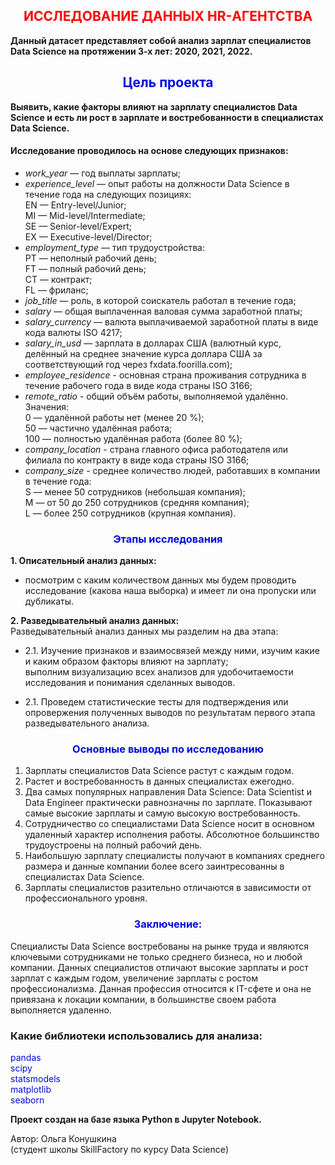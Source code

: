 ## <center><font color = 'springblue'>**<center><font color='red'> ИССЛЕДОВАНИЕ ДАННЫХ HR-АГЕНТСТВА </font></center>**</font></center>

**Данный датасет представляет собой анализ зарплат специалистов Data Science на протяжении 3-х лет: 2020, 2021, 2022.**

## <center><font color = 'springblue'>**Цель проекта**</font></center>
**Выявить, какие факторы влияют на зарплату специалистов Data Science и есть ли рост в зарплате и востребованности в специалистах Data Science.**

#### **Исследование проводилось на основе следующих признаков:**

*   *work_year* — год выплаты зарплаты;
*   *experience_level* — опыт работы на должности Data Science в течение года на следующих позициях:\
         EN — Entry-level/Junior;\
         MI — Mid-level/Intermediate;\
         SE — Senior-level/Expert;\
         EX — Executive-level/Director;
*   *employment_type* — тип трудоустройства:\
         PT — неполный рабочий день;\
         FT — полный рабочий день;\
         CT — контракт;\
         FL — фриланс;
*   *job_title* — роль, в которой соискатель работал в течение года;
*   *salary* — общая выплаченная валовая сумма заработной платы;
*   *salary_currency* — валюта выплачиваемой заработной платы в виде кода валюты ISO 4217;
*   *salary_in_usd* — зарплата в долларах США (валютный курс, делённый на среднее значение курса доллара США за соответствующий год через fxdata.foorilla.com);
*   *employee_residence* - основная страна проживания сотрудника в течение рабочего года в виде кода страны ISO 3166;
*   *remote_ratio* - общий объём работы, выполняемой удалённо. Значения:\
         0 — удалённой работы нет (менее 20 %);\
         50 — частично удалённая работа;\
         100 — полностью удалённая работа (более 80 %);
*   *company_location* - страна главного офиса работодателя или филиала по контракту в виде кода страны ISO 3166;
*   *company_size* - среднее количество людей, работавших в компании в течение года:\
         S — менее 50 сотрудников (небольшая компания);\
         M — от 50 до 250 сотрудников (средняя компания);\
         L — более 250 сотрудников (крупная компания).


### <center><font color = 'springblue'>**Этапы исследования**</font></center>

**1. Описательный анализ данных:**
  - посмотрим с каким количеством данных мы будем проводить исследование (какова наша выборка) и имеет ли она пропуски или дубликаты.

**2. Разведывательный анализ данных:**\
Разведывательный анализ данных мы разделим на два этапа:

   * 2.1. Изучение признаков и взаимосвязей между ними, изучим какие и каким образом факторы влияют на зарплату;\
   выполним визуализацию всех анализов для удобочитаемости исследования и понимания сделанных выводов.

   * 2.1. Проведем статистические тесты для подтверждения или опровержения полученных выводов по результатам первого этапа разведывательного анализа.
  


  ### <center><font color = 'springblue'>**Основные выводы по исследованию**</font></center>

1. Зарплаты специалистов Data Science растут с каждым годом.
2. Растет и востребованность в данных специалистах ежегодно.
3. Два самых популярных направления Data Science: Data Scientist и Data Engineer практически равнозначны по зарплате. Показывают самые высокие зарплаты и самую высокую востребованность.
4. Сотрудничество со специалистами Data Science носит в основном удаленный характер исполнения работы. Абсолютное большинство трудоустроены на полный рабочий день.
5. Наибольшую зарплату специалисты получают в компаниях среднего размера и данные компании более всего заинтресованны в специалистах Data Science.
6. Зарплаты специалистов разительно отличаются в зависимости от профессионального уровня.


### <center><font color = 'springblue'>**Заключение:**</font></center>
Специалисты Data Science востребованы на рынке труда и являются ключевыми сотрудниками не только среднего бизнеса, но и любой компании. Данных специалистов отличают высокие зарплаты и рост зарплат с каждым годом, увеличение зарплаты с ростом профессионализма.
Данная профессия относится к IT-сфете и она не привязана к локации компании, в большинстве своем работа выполняется удаленно.


### Какие библиотеки использовались для анализа:
<font color = 'springblue'>pandas</font>\
<font color = 'springblue'>scipy</font>\
<font color = 'springblue'>statsmodels</font>\
<font color = 'springblue'>matplotlib</font>\
<font color = 'springblue'>seaborn</font>




**Проект создан на базе языка Python в Jupyter Notebook.**

Автор: Ольга Конушкина\
(студент школы SkillFactory по курсу Data Science)

